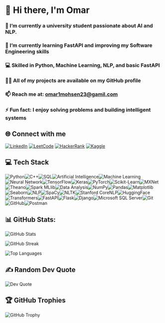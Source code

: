 # 👋 Hi there, I'm Omar
### 🔭 I’m currently a university student passionate about AI and NLP.
### 🌱 I’m currently learning FastAPI and improving my Software Engineering skills
### 💻 Skilled in Python, Machine Learning, NLP, and basic FastAPI
### 👨‍💻 All of my projects are available on my GitHub profile
### 📫 Reach me at: omar1mohsen23@gamil.com
### ⚡ Fun fact: I enjoy solving problems and building intelligent systems


## 🌐 Connect with me
[![LinkedIn](https://img.shields.io/badge/LinkedIn-%230077B5?style=for-the-badge&logo=linkedin&logoColor=white)](linkedin.com/in/omar-mohsen-4356a92b5)
[![LeetCode](https://img.shields.io/badge/LeetCode-FFA116?style=for-the-badge&logo=leetcode&logoColor=black)](https://leetcode.com/u/omar1mohsen23/)
[![HackerRank](https://img.shields.io/badge/HackerRank-2EC866?style=for-the-badge&logo=hackerrank&logoColor=white)](https://www.hackerrank.com/profile/omar1mohsen23)
[![Kaggle](https://img.shields.io/badge/Kaggle-20BEFF?style=for-the-badge&logo=kaggle&logoColor=white)](https://www.kaggle.com/omarmoshen)


## 💻 Tech Stack

![Python](https://img.shields.io/badge/Python-3670A0?style=for-the-badge&logo=python&logoColor=ffd343)![C++](https://img.shields.io/badge/C++-00599C?style=for-the-badge&logo=c%2B%2B&logoColor=white)![SQL](https://img.shields.io/badge/SQL-003B57?style=for-the-badge&logo=sqlite&logoColor=white)![Artificial Intelligence](https://img.shields.io/badge/Artificial_Intelligence-0D47A1?style=for-the-badge&logo=openai&logoColor=white)![Machine Learning](https://img.shields.io/badge/Machine_Learning-FF6F00?style=for-the-badge&logo=probot&logoColor=white)![Neural Network](https://img.shields.io/badge/Neural_Networks-FF1493?style=for-the-badge&logo=python&logoColor=white)![TensorFlow](https://img.shields.io/badge/TensorFlow-FF6F00?style=for-the-badge&logo=tensorflow&logoColor=white)![Keras](https://img.shields.io/badge/Keras-D00000?style=for-the-badge&logo=keras&logoColor=white)![PyTorch](https://img.shields.io/badge/PyTorch-EE4C2C?style=for-the-badge&logo=pytorch&logoColor=white)![Scikit-Learn](https://img.shields.io/badge/Scikit--Learn-F7931E?style=for-the-badge&logo=scikit-learn&logoColor=white)![MXNet](https://img.shields.io/badge/MXNet-4AA0C0?style=for-the-badge&logo=apache&logoColor=white)![Theano](https://img.shields.io/badge/Theano-0000A0?style=for-the-badge&logo=python&logoColor=white)![Spark MLlib](https://img.shields.io/badge/Spark_MLlib-E25A1C?style=for-the-badge&logo=apachespark&logoColor=white)![Data Analysis](https://img.shields.io/badge/Data_Analysis-0A192F?style=for-the-badge&logo=data&logoColor=white)![NumPy](https://img.shields.io/badge/NumPy-013243?style=for-the-badge&logo=numpy&logoColor=white)![Pandas](https://img.shields.io/badge/Pandas-150458?style=for-the-badge&logo=pandas&logoColor=white)![Matplotlib](https://img.shields.io/badge/Matplotlib-007ACC?style=for-the-badge&logo=plotly&logoColor=white)![Seaborn](https://img.shields.io/badge/Seaborn-3776AB?style=for-the-badge&logo=python&logoColor=white)![NLP](https://img.shields.io/badge/NLP-8A2BE2?style=for-the-badge&logo=google&logoColor=white)![SpaCy](https://img.shields.io/badge/SpaCy-00A4EF?style=for-the-badge&logo=python&logoColor=white)![NLTK](https://img.shields.io/badge/NLTK-008080?style=for-the-badge&logo=python&logoColor=white)![Stanford CoreNLP](https://img.shields.io/badge/Stanford_CoreNLP-B7312F?style=for-the-badge&logo=stanforduniversity&logoColor=white)![HuggingFace](https://img.shields.io/badge/HuggingFace-FCC624?style=for-the-badge&logo=huggingface&logoColor=black)![Transformers](https://img.shields.io/badge/Transformers-FF9900?style=for-the-badge&logo=transformers&logoColor=black)![FastAPI](https://img.shields.io/badge/FastAPI-009688?style=for-the-badge&logo=fastapi&logoColor=white)![Flask](https://img.shields.io/badge/Flask-000000?style=for-the-badge&logo=flask&logoColor=white)![Django](https://img.shields.io/badge/Django-092E20?style=for-the-badge&logo=django&logoColor=white)![Microsoft SQL Server](https://img.shields.io/badge/Microsoft_SQL_Server-CC2927?style=for-the-badge&logo=microsoftsqlserver&logoColor=white)![Git](https://img.shields.io/badge/Git-F05032?style=for-the-badge&logo=git&logoColor=white)![GitHub](https://img.shields.io/badge/GitHub-121013?style=for-the-badge&logo=github&logoColor=white)![Postman](https://img.shields.io/badge/Postman-FF6C37?style=for-the-badge&logo=postman&logoColor=white)

## 📊 GitHub Stats:

![GitHub Stats](https://github-readme-stats.vercel.app/api?username=Omar-Moohsen&theme=transparent&hide_border=false&include_all_commits=true&count_private=true)

![GitHub Streak](https://github-readme-streak-stats.herokuapp.com/?user=Omar-Moohsen&theme=transparent&hide_border=false)

![Top Languages](https://github-readme-stats.vercel.app/api/top-langs/?username=Omar-Moohsen&layout=compact&theme=transparent&hide_border=false)

## ✍️ Random Dev Quote

![Dev Quote](https://quotes-github-readme.vercel.app/api?type=horizontal&theme=radical)

## 🏆 GitHub Trophies

![GitHub Trophy](https://github-profile-trophy.vercel.app/?username=Omar-Moohsen&theme=radical&no-frame=false&no-bg=false&margin-w=4)



